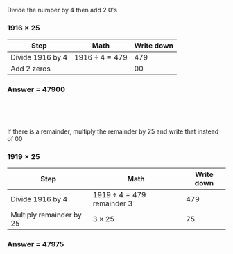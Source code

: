 Divide the number by 4 then add 2 0's

### $1916 \times 25$

| Step             | Math                | Write down |
| ---------------- | ------------------- | ---------- |
| Divide 1916 by 4 | $1916 \div 4 = 479$ | 479        |
| Add 2 zeros      |                     | 00         |

### Answer = 47900

&nbsp;

&nbsp;

If there is a remainder, multiply the remainder by 25 and write that instead of 00

### $1919 \times 25$

| Step                     | Math                                     | Write down |
| ------------------------ | ---------------------------------------- | ---------- |
| Divide 1916 by 4         | $1919 \div 4 = 479 \text{ remainder } 3$ | 479        |
| Multiply remainder by 25 | $3 \times 25$                            | 75         |

### Answer = 47975